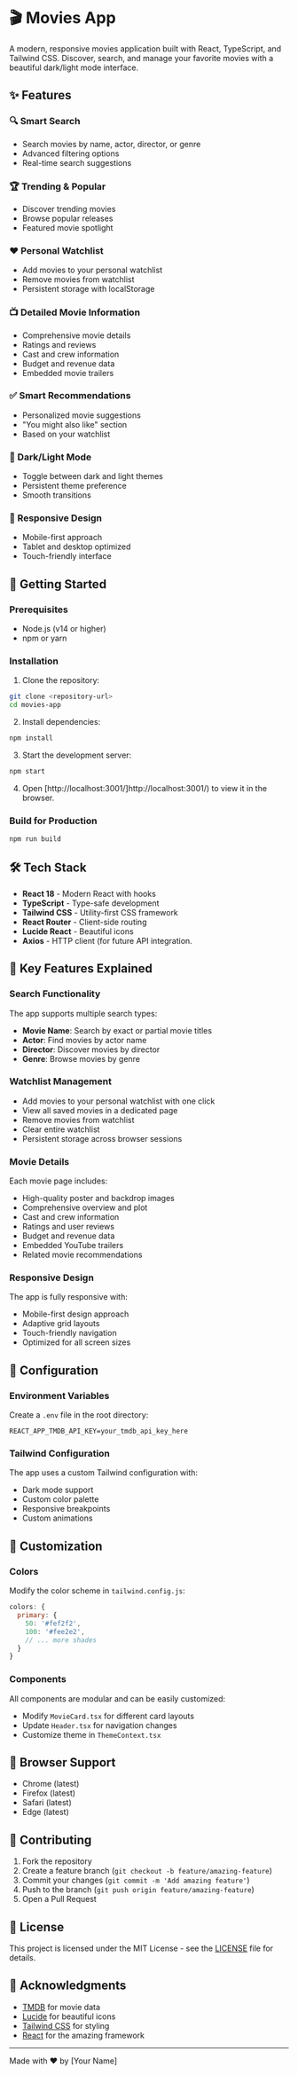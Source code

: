 # 🎬 Movies App

A modern, responsive movies application built with React, TypeScript, and Tailwind CSS. Discover, search, and manage your favorite movies with a beautiful dark/light mode interface.

## ✨ Features

### 🔍 Smart Search
- Search movies by name, actor, director, or genre
- Advanced filtering options
- Real-time search suggestions

### 🏆 Trending & Popular
- Discover trending movies
- Browse popular releases
- Featured movie spotlight

### ❤️ Personal Watchlist
- Add movies to your personal watchlist
- Remove movies from watchlist
- Persistent storage with localStorage

### 📺 Detailed Movie Information
- Comprehensive movie details
- Ratings and reviews
- Cast and crew information
- Budget and revenue data
- Embedded movie trailers

### ✅ Smart Recommendations
- Personalized movie suggestions
- "You might also like" section
- Based on your watchlist

### 🌙 Dark/Light Mode
- Toggle between dark and light themes
- Persistent theme preference
- Smooth transitions

### 📱 Responsive Design
- Mobile-first approach
- Tablet and desktop optimized
- Touch-friendly interface

## 🚀 Getting Started

### Prerequisites
- Node.js (v14 or higher)
- npm or yarn

### Installation

1. Clone the repository:
```bash
git clone <repository-url>
cd movies-app
```

2. Install dependencies:
```bash
npm install
```

3. Start the development server:
```bash
npm start
```

4. Open [http://localhost:3001/]http://localhost:3001/) to view it in the browser.

### Build for Production

```bash
npm run build
```

## 🛠️ Tech Stack

- **React 18** - Modern React with hooks
- **TypeScript** - Type-safe development
- **Tailwind CSS** - Utility-first CSS framework
- **React Router** - Client-side routing
- **Lucide React** - Beautiful icons
- **Axios** - HTTP client (for future API integration.

## 🎯 Key Features Explained

### Search Functionality
The app supports multiple search types:
- **Movie Name**: Search by exact or partial movie titles
- **Actor**: Find movies by actor name
- **Director**: Discover movies by director
- **Genre**: Browse movies by genre

### Watchlist Management
- Add movies to your personal watchlist with one click
- View all saved movies in a dedicated page
- Remove movies from watchlist
- Clear entire watchlist
- Persistent storage across browser sessions

### Movie Details
Each movie page includes:
- High-quality poster and backdrop images
- Comprehensive overview and plot
- Cast and crew information
- Ratings and user reviews
- Budget and revenue data
- Embedded YouTube trailers
- Related movie recommendations

### Responsive Design
The app is fully responsive with:
- Mobile-first design approach
- Adaptive grid layouts
- Touch-friendly navigation
- Optimized for all screen sizes

## 🔧 Configuration

### Environment Variables
Create a `.env` file in the root directory:

```env
REACT_APP_TMDB_API_KEY=your_tmdb_api_key_here
```

### Tailwind Configuration
The app uses a custom Tailwind configuration with:
- Dark mode support
- Custom color palette
- Responsive breakpoints
- Custom animations

## 🎨 Customization

### Colors
Modify the color scheme in `tailwind.config.js`:

```javascript
colors: {
  primary: {
    50: '#fef2f2',
    100: '#fee2e2',
    // ... more shades
  }
}
```

### Components
All components are modular and can be easily customized:
- Modify `MovieCard.tsx` for different card layouts
- Update `Header.tsx` for navigation changes
- Customize theme in `ThemeContext.tsx`

## 📱 Browser Support

- Chrome (latest)
- Firefox (latest)
- Safari (latest)
- Edge (latest)

## 🤝 Contributing

1. Fork the repository
2. Create a feature branch (`git checkout -b feature/amazing-feature`)
3. Commit your changes (`git commit -m 'Add amazing feature'`)
4. Push to the branch (`git push origin feature/amazing-feature`)
5. Open a Pull Request

## 📄 License

This project is licensed under the MIT License - see the [LICENSE](LICENSE) file for details.

## 🙏 Acknowledgments

- [TMDB](https://www.themoviedb.org/) for movie data
- [Lucide](https://lucide.dev/) for beautiful icons
- [Tailwind CSS](https://tailwindcss.com/) for styling
- [React](https://reactjs.org/) for the amazing framework

---

Made with ❤️ by [Your Name] 

